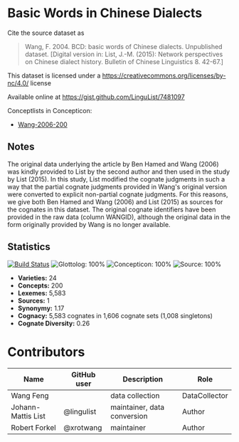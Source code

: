 # Basic Words in Chinese Dialects

Cite the source dataset as

> Wang, F. 2004. BCD: basic words of Chinese dialects. Unpublished dataset. [Digital version in: List, J.-M. (2015): Network perspectives on Chinese dialect history. Bulletin of Chinese Linguistics 8. 42-67.]

This dataset is licensed under a https://creativecommons.org/licenses/by-nc/4.0/ license

Available online at https://gist.github.com/LinguList/7481097


Conceptlists in Concepticon:
- [Wang-2006-200](https://concepticon.clld.org/contributions/Wang-2006-200)
## Notes

The original data underlying the article by Ben Hamed and Wang (2006) was kindly provided to List by the second author and then used in the study by List (2015). In this study, List modified the cognate judgments in such a way that the partial cognate judgments provided in Wang's original version were converted to explicit non-partial cognate judgments. For this reasons, we give both Ben Hamed and Wang (2006) and List (2015) as sources for the cognates in this dataset. The original cognate identifiers have been provided in the raw data (column WANGID), although the original data in the form originally provided by Wang is no longer available.



## Statistics


[![Build Status](https://travis-ci.org/lexibank/wangbcd.svg?branch=master)](https://travis-ci.org/lexibank/wangbcd)
![Glottolog: 100%](https://img.shields.io/badge/Glottolog-100%25-brightgreen.svg "Glottolog: 100%")
![Concepticon: 100%](https://img.shields.io/badge/Concepticon-100%25-brightgreen.svg "Concepticon: 100%")
![Source: 100%](https://img.shields.io/badge/Source-100%25-brightgreen.svg "Source: 100%")

- **Varieties:** 24
- **Concepts:** 200
- **Lexemes:** 5,583
- **Sources:** 1
- **Synonymy:** 1.17
- **Cognacy:** 5,583 cognates in 1,606 cognate sets (1,008 singletons)
- **Cognate Diversity:** 0.26

# Contributors

Name | GitHub user | Description | Role
 --- | --- | --- | ---
Wang Feng | | data collection | DataCollector
Johann-Mattis List | @lingulist | maintainer, data conversion | Author
Robert Forkel | @xrotwang | maintainer | Author


